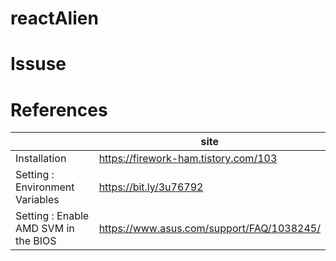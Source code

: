 # reactAlien

Issuse
=============
## 

References
=============

|  | site |
| ------ | ------ |
| Installation | https://firework-ham.tistory.com/103 |
| Setting : Environment Variables | https://bit.ly/3u76792 |
| Setting : Enable AMD SVM in the BIOS | https://www.asus.com/support/FAQ/1038245/ |
